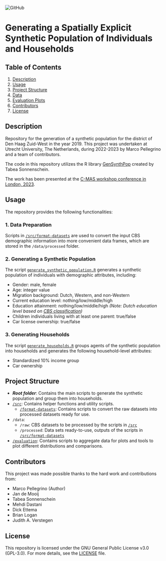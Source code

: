 ![GitHub](https://img.shields.io/badge/license-GPL--3.0-blue)

# Generating a Spatially Explicit Synthetic Population of Individuals and Households

## Table of Contents

1.  [Description](#description)
2.  [Usage](#usage)
3.  [Project Structure](#project-structure)
4.  [Data](README_data.md)
5.  [Evaluation Plots](README_plots.md)
6.  [Contributors](#contributors)
7.  [License](#license)

## Description

Repository for the generation of a synthetic population for the district of Den Haag Zuid-West in the year 2019. This project was undertaken at Utrecht University, The Netherlands, during 2022-2023 by Marco Pellegrino and a team of contributors.

The code in this repository utilizes the R library [GenSynthPop](https://github.com/TabeaSonnenschein/Spatial-Agent-based-Modeling-of-Urban-Health-Interventions/tree/main/GenSynthPop) created by Tabea Sonnenschein.

The work has been presented at the [C-MAS workshop conference in London, 2023](https://figshare.com/articles/conference_contribution/Generating_a_Spatially_Explicit_Synthetic_Population_from_Aggregated_Data/22821914).

## Usage

The repository provides the following functionalities:

### 1\. Data Preparation

Scripts in [`/src/format-datasets`](/src/format-datasets) are used to convert the input CBS demographic information into more convenient data frames, which are stored in the `/data/processed` folder.

### 2\. Generating a Synthetic Population

The script [`generate_synthetic_population.R`](generate-synthetic-population.R) generates a synthetic population of individuals with demographic attributes, including:

*   Gender: male, female
*   Age: integer value
*   Migration background: Dutch, Western, and non-Western
*   Current education level: nothing/low/middle/high
*   Education attainment: nothing/low/middle/high _(Note: Dutch education level based on_ [_CBS classification_](https://www.cbs.nl/nl-nl/nieuws/2019/33/verschil-levensverwachting-hoog-en-laagopgeleid-groeit/opleidingsniveau)_)_
*   Children individuals living with at least one parent: true/false
*   Car license ownership: true/false

### 3\. Generating Households

The script [`generate_households.R`](generate-households.R) groups agents of the synthetic population into households and generates the following household-level attributes:

*   Standardized 10% income group
*   Car ownership

## Project Structure

*   _**Root folder**_: Contains the main scripts to generate the synthetic population and group them into households.
*   [`/src`](/src): Contains helper functions and utility scripts.
    *   [`/format-datasets`](/src/format-datasets): Contains scripts to convert the raw datasets into processed datasets ready for use.
*   `/data`:
    *   `/raw`: CBS datasets to be processed by the scripts in [`/src`](/src)
    *   `/processed`: Data sets ready-to-use, outputs of the scripts in [`/src/format-datasets`](/src/format-datasets)
*   [`/evaluation`](/evaluation): Contains scripts to aggregate data for plots and tools to plot different distributions and comparisons.

## Contributors

This project was made possible thanks to the hard work and contributions from:

*   Marco Pellegrino (Author)
*   Jan de Mooij
*   Tabea Sonnenschein
*   Mehdi Dastani
*   Dick Ettema
*   Brian Logan
*   Judith A. Verstegen

## License

This repository is licensed under the GNU General Public License v3.0 (GPL-3.0). For more details, see the [LICENSE](LICENSE) file.